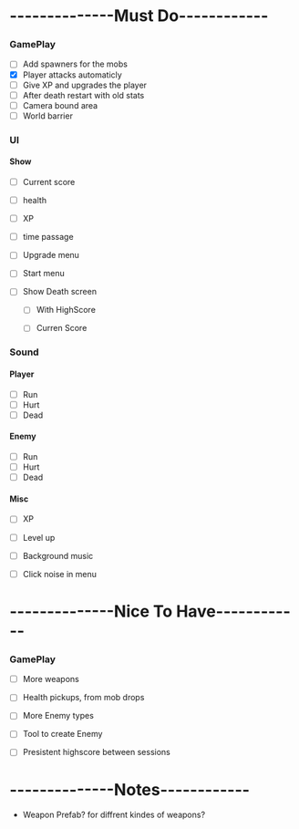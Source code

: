 # --------------Must Do------------

### GamePlay
- [ ] Add spawners for the mobs 
- [x] Player attacks automaticly 
- [ ] Give XP and upgrades the player
- [ ] After death restart with old stats
- [ ] Camera bound area
- [ ] World barrier
 
### UI
#### Show 
  - [ ] Current score 
  - [ ] health 
  - [ ] XP  
  - [ ] time passage

  - [ ] Upgrade menu
  - [ ] Start menu
  - [ ] Show Death screen
    - [ ] With HighScore
    - [ ] Curren Score



### Sound
#### Player
  - [ ] Run
  - [ ] Hurt
  - [ ] Dead
#### Enemy
  - [ ] Run
  - [ ] Hurt
  - [ ] Dead
#### Misc
  - [ ] XP
  - [ ] Level up
  - [ ] Background music
  - [ ] Click noise in menu


# --------------Nice To Have------------

### GamePlay
- [ ] More weapons
- [ ] Health pickups, from mob drops
- [ ] More Enemy types
- [ ] Tool to create Enemy
- [ ] Presistent highscore between sessions


# --------------Notes------------
- Weapon Prefab? for diffrent kindes of weapons?

